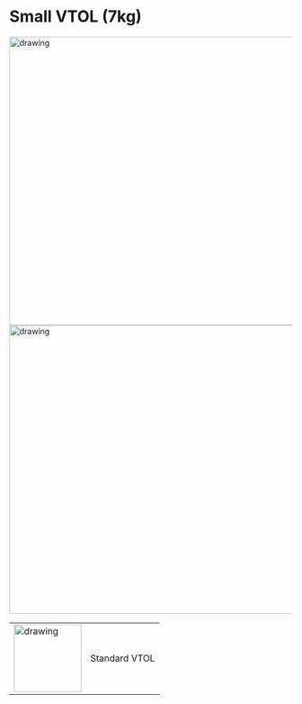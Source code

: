 # Small VTOL (7kg)

<img src="https://raw.githubusercontent.com/RaccoonlabDev/innopolis_vtol_dynamics/docs/assets/vehicles/vtol_7kg/vehicle.jpg" width="512" alt="drawing"/>

<img src="https://raw.githubusercontent.com/RaccoonlabDev/innopolis_vtol_dynamics/docs/assets/vehicles/vtol_7kg/rviz.png" width="512" alt="drawing"/>

|||
|-|-|
| <img src="https://dev.px4.io/master/assets/airframes/types/VTOLPlane.svg" alt="drawing" height="120"/> | Standard VTOL
